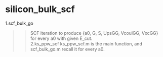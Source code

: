 # silicon_bulk_scf
1.scf_bulk_go
>> SCF iteration to produce {a0, G, S, UpsGG, VcoulGG, VxcGG} for every a0 with given E_cut.<br/>
2.ks_ppw_scf
>> ks_ppw_scf.m is the main function, and scf_bulk_go.m recall it for every a0. 
